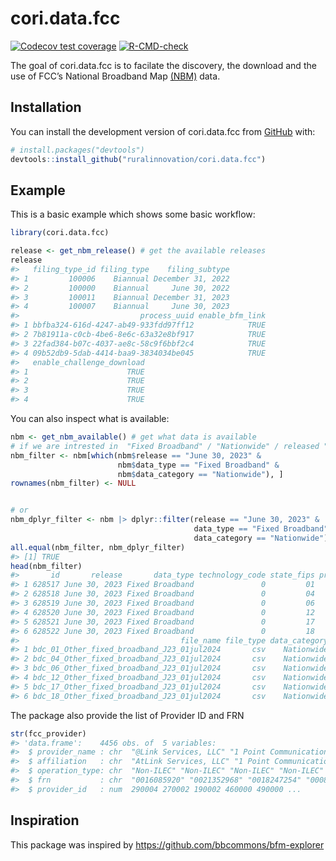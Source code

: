 
<!-- README.md is generated from README.Rmd. Please edit that file -->

# cori.data.fcc

<!-- badges: start -->

[![Codecov test
coverage](https://codecov.io/gh/ruralinnovation/cori.data.fcc/branch/main/graph/badge.svg)](https://app.codecov.io/gh/ruralinnovation/cori.data.fcc?branch=main)
[![R-CMD-check](https://github.com/ruralinnovation/cori.data.fcc/actions/workflows/R-CMD-check.yaml/badge.svg)](https://github.com/ruralinnovation/cori.data.fcc/actions/workflows/R-CMD-check.yaml)
<!-- badges: end -->

The goal of cori.data.fcc is to facilate the discovery, the download and
the use of FCC’s National Broadband Map
[(NBM)](https://broadbandmap.fcc.gov/home) data.

## Installation

You can install the development version of cori.data.fcc from
[GitHub](https://github.com/) with:

``` r
# install.packages("devtools")
devtools::install_github("ruralinnovation/cori.data.fcc")
```

## Example

This is a basic example which shows some basic workflow:

``` r
library(cori.data.fcc)

release <- get_nbm_release() # get the available releases
release
#>   filing_type_id filing_type    filing_subtype
#> 1         100006    Biannual December 31, 2022
#> 2         100000    Biannual     June 30, 2022
#> 3         100011    Biannual December 31, 2023
#> 4         100007    Biannual     June 30, 2023
#>                           process_uuid enable_bfm_link
#> 1 bbfba324-616d-4247-ab49-933fdd97ff12            TRUE
#> 2 7b81911a-c0cb-4be6-8e6c-63a32e8bf917            TRUE
#> 3 22fad384-b07c-4037-ae8c-58c9f6bbf2c4            TRUE
#> 4 09b52db9-5dab-4414-baa9-3834034be045            TRUE
#>   enable_challenge_download
#> 1                      TRUE
#> 2                      TRUE
#> 3                      TRUE
#> 4                      TRUE
```

You can also inspect what is available:

``` r
nbm <- get_nbm_available() # get what data is available
# if we are intrested in  "Fixed Broadband" / "Nationwide" / released "June 30, 2023"
nbm_filter <- nbm[which(nbm$release == "June 30, 2023" &
                        nbm$data_type == "Fixed Broadband" &
                        nbm$data_category == "Nationwide"), ]
rownames(nbm_filter) <- NULL


# or
nbm_dplyr_filter <- nbm |> dplyr::filter(release == "June 30, 2023" &
                                         data_type == "Fixed Broadband" &
                                         data_category == "Nationwide")
all.equal(nbm_filter, nbm_dplyr_filter)
#> [1] TRUE
head(nbm_filter)
#>       id       release       data_type technology_code state_fips provider_id
#> 1 628517 June 30, 2023 Fixed Broadband               0         01        <NA>
#> 2 628518 June 30, 2023 Fixed Broadband               0         04        <NA>
#> 3 628519 June 30, 2023 Fixed Broadband               0         06        <NA>
#> 4 628520 June 30, 2023 Fixed Broadband               0         12        <NA>
#> 5 628521 June 30, 2023 Fixed Broadband               0         17        <NA>
#> 6 628522 June 30, 2023 Fixed Broadband               0         18        <NA>
#>                                    file_name file_type data_category
#> 1 bdc_01_Other_fixed_broadband_J23_01jul2024       csv    Nationwide
#> 2 bdc_04_Other_fixed_broadband_J23_01jul2024       csv    Nationwide
#> 3 bdc_06_Other_fixed_broadband_J23_01jul2024       csv    Nationwide
#> 4 bdc_12_Other_fixed_broadband_J23_01jul2024       csv    Nationwide
#> 5 bdc_17_Other_fixed_broadband_J23_01jul2024       csv    Nationwide
#> 6 bdc_18_Other_fixed_broadband_J23_01jul2024       csv    Nationwide
```

The package also provide the list of Provider ID and FRN

``` r
str(fcc_provider)
#> 'data.frame':    4456 obs. of  5 variables:
#>  $ provider_name : chr  "@Link Services, LLC" "1 Point Communications" "101Netlink" "123.Net, Inc" ...
#>  $ affiliation   : chr  "AtLink Services, LLC" "1 Point Communications" "101Netlink" "123.Net, Inc." ...
#>  $ operation_type: chr  "Non-ILEC" "Non-ILEC" "Non-ILEC" "Non-ILEC" ...
#>  $ frn           : chr  "0016085920" "0021352968" "0018247254" "0008590846" ...
#>  $ provider_id   : num  290004 270002 190002 460000 490000 ...
```

## Inspiration

This package was inspired by <https://github.com/bbcommons/bfm-explorer>
